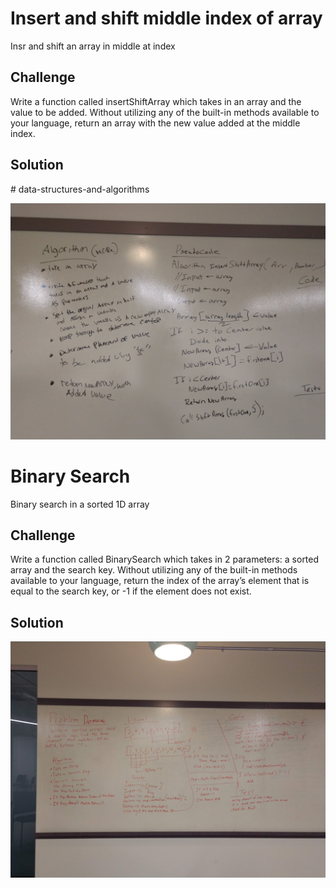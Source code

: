 # Insert and shift middle index of array
<!-- Short summary or background information -->
Insr and shift an array in middle at index
## Challenge
<!-- Description of the challenge -->
Write a function called insertShiftArray which takes in an array and the value to be added. Without utilizing any of the built-in methods available to your language, return an array with the new value added at the middle index.
## Solution
<!-- Embedded whiteboard image --># data-structures-and-algorithms
![array_shift](./Assets/array_shift.jpg)<br />

#
#

# Binary Search
<!-- Short summary or background information -->
Binary search in a sorted 1D array

## Challenge
<!-- Description of the challenge -->
Write a function called BinarySearch which takes in 2 parameters: a sorted array and the search key. Without utilizing any of the built-in methods available to your language, return the index of the array’s element that is equal to the search key, or -1 if the element does not exist.

## Solution
<!-- Embedded whiteboard image -->
![arrar_binary_search](./Assets/array_binary_search.jpeg)<br />

#
#

